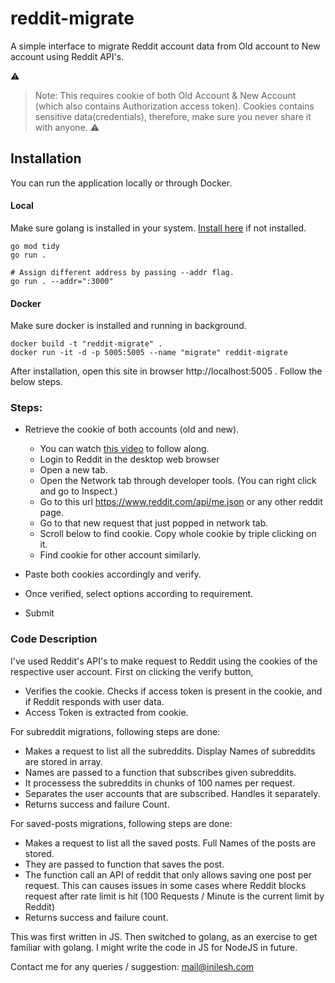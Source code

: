 # reddit-migrate

A simple interface to migrate Reddit account data from Old account to New account using Reddit API's.

:warning:

> Note: This requires cookie of both Old Account & New Account (which also contains Authorization access token). Cookies contains sensitive data(credentials), therefore, make sure you never share it with anyone. ⚠️

## Installation

You can run the application locally or through Docker.

#### Local

Make sure golang is installed in your system. [Install here](https://go.dev/dl/) if not installed.

```
go mod tidy
go run .

# Assign different address by passing --addr flag.
go run . --addr=":3000"
```

#### Docker

Make sure docker is installed and running in background.

```
docker build -t "reddit-migrate" .
docker run -it -d -p 5005:5005 --name "migrate" reddit-migrate
```

After installation, open this site in browser http://localhost:5005 . Follow the below steps.

### Steps:

- Retrieve the cookie of both accounts (old and new).

  - You can watch [this video](https://raw.githubusercontent.com/nileshnk/reddit-migrate/main/assets/capture-cookie.mp4) to follow along.
  - Login to Reddit in the desktop web browser
  - Open a new tab.
  - Open the Network tab through developer tools. (You can right click and go to Inspect.)
  - Go to this url https://www.reddit.com/api/me.json or any other reddit page.
  - Go to that new request that just popped in network tab.
  - Scroll below to find cookie. Copy whole cookie by triple clicking on it.
  - Find cookie for other account similarly.

- Paste both cookies accordingly and verify.
- Once verified, select options according to requirement.
- Submit

### Code Description

I've used Reddit's API's to make request to Reddit using the cookies of the respective user account.
First on clicking the verify button,

- Verifies the cookie. Checks if access token is present in the cookie, and if Reddit responds with user data.
- Access Token is extracted from cookie.

For subreddit migrations, following steps are done:

- Makes a request to list all the subreddits. Display Names of subreddits are stored in array.
- Names are passed to a function that subscribes given subreddits.
- It processess the subreddits in chunks of 100 names per request.
- Separates the user accounts that are subscribed. Handles it separately.
- Returns success and failure Count.

For saved-posts migrations, following steps are done:

- Makes a request to list all the saved posts. Full Names of the posts are stored.
- They are passed to function that saves the post.
- The function call an API of reddit that only allows saving one post per request. This can causes issues in some cases where Reddit blocks request after rate limit is hit (100 Requests / Minute is the current limit by Reddit)
- Returns success and failure count.

This was first written in JS. Then switched to golang, as an exercise to get familiar with golang. I might write the code in JS for NodeJS in future.

Contact me for any queries / suggestion: mail@inilesh.com
